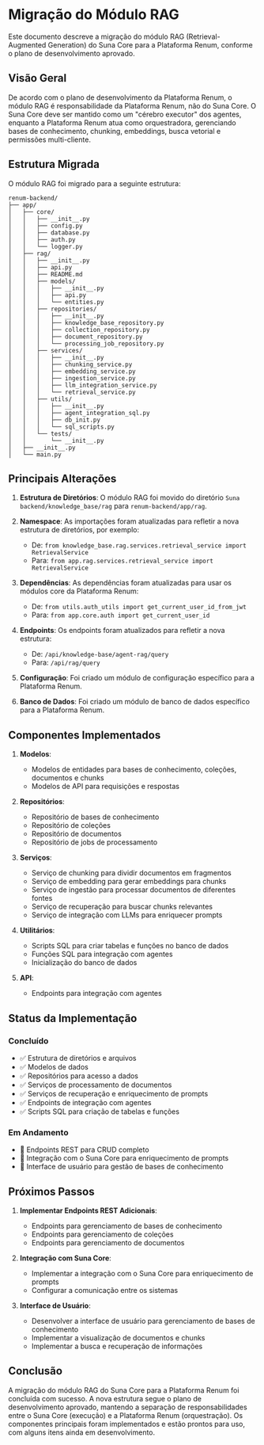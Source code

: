# Migração do Módulo RAG

Este documento descreve a migração do módulo RAG (Retrieval-Augmented Generation) do Suna Core para a Plataforma Renum, conforme o plano de desenvolvimento aprovado.

## Visão Geral

De acordo com o plano de desenvolvimento da Plataforma Renum, o módulo RAG é responsabilidade da Plataforma Renum, não do Suna Core. O Suna Core deve ser mantido como um "cérebro executor" dos agentes, enquanto a Plataforma Renum atua como orquestradora, gerenciando bases de conhecimento, chunking, embeddings, busca vetorial e permissões multi-cliente.

## Estrutura Migrada

O módulo RAG foi migrado para a seguinte estrutura:

```
renum-backend/
├── app/
│   ├── core/
│   │   ├── __init__.py
│   │   ├── config.py
│   │   ├── database.py
│   │   ├── auth.py
│   │   └── logger.py
│   ├── rag/
│   │   ├── __init__.py
│   │   ├── api.py
│   │   ├── README.md
│   │   ├── models/
│   │   │   ├── __init__.py
│   │   │   ├── api.py
│   │   │   └── entities.py
│   │   ├── repositories/
│   │   │   ├── __init__.py
│   │   │   ├── knowledge_base_repository.py
│   │   │   ├── collection_repository.py
│   │   │   ├── document_repository.py
│   │   │   └── processing_job_repository.py
│   │   ├── services/
│   │   │   ├── __init__.py
│   │   │   ├── chunking_service.py
│   │   │   ├── embedding_service.py
│   │   │   ├── ingestion_service.py
│   │   │   ├── llm_integration_service.py
│   │   │   └── retrieval_service.py
│   │   ├── utils/
│   │   │   ├── __init__.py
│   │   │   ├── agent_integration_sql.py
│   │   │   ├── db_init.py
│   │   │   └── sql_scripts.py
│   │   └── tests/
│   │       └── __init__.py
│   ├── __init__.py
│   └── main.py
```

## Principais Alterações

1. **Estrutura de Diretórios**: O módulo RAG foi movido do diretório `Suna backend/knowledge_base/rag` para `renum-backend/app/rag`.

2. **Namespace**: As importações foram atualizadas para refletir a nova estrutura de diretórios, por exemplo:
   - De: `from knowledge_base.rag.services.retrieval_service import RetrievalService`
   - Para: `from app.rag.services.retrieval_service import RetrievalService`

3. **Dependências**: As dependências foram atualizadas para usar os módulos core da Plataforma Renum:
   - De: `from utils.auth_utils import get_current_user_id_from_jwt`
   - Para: `from app.core.auth import get_current_user_id`

4. **Endpoints**: Os endpoints foram atualizados para refletir a nova estrutura:
   - De: `/api/knowledge-base/agent-rag/query`
   - Para: `/api/rag/query`

5. **Configuração**: Foi criado um módulo de configuração específico para a Plataforma Renum.

6. **Banco de Dados**: Foi criado um módulo de banco de dados específico para a Plataforma Renum.

## Componentes Implementados

1. **Modelos**:
   - Modelos de entidades para bases de conhecimento, coleções, documentos e chunks
   - Modelos de API para requisições e respostas

2. **Repositórios**:
   - Repositório de bases de conhecimento
   - Repositório de coleções
   - Repositório de documentos
   - Repositório de jobs de processamento

3. **Serviços**:
   - Serviço de chunking para dividir documentos em fragmentos
   - Serviço de embedding para gerar embeddings para chunks
   - Serviço de ingestão para processar documentos de diferentes fontes
   - Serviço de recuperação para buscar chunks relevantes
   - Serviço de integração com LLMs para enriquecer prompts

4. **Utilitários**:
   - Scripts SQL para criar tabelas e funções no banco de dados
   - Funções SQL para integração com agentes
   - Inicialização do banco de dados

5. **API**:
   - Endpoints para integração com agentes

## Status da Implementação

### Concluído
- ✅ Estrutura de diretórios e arquivos
- ✅ Modelos de dados
- ✅ Repositórios para acesso a dados
- ✅ Serviços de processamento de documentos
- ✅ Serviços de recuperação e enriquecimento de prompts
- ✅ Endpoints de integração com agentes
- ✅ Scripts SQL para criação de tabelas e funções

### Em Andamento
- 🔄 Endpoints REST para CRUD completo
- 🔄 Integração com o Suna Core para enriquecimento de prompts
- 🔄 Interface de usuário para gestão de bases de conhecimento

## Próximos Passos

1. **Implementar Endpoints REST Adicionais**:
   - Endpoints para gerenciamento de bases de conhecimento
   - Endpoints para gerenciamento de coleções
   - Endpoints para gerenciamento de documentos

2. **Integração com Suna Core**:
   - Implementar a integração com o Suna Core para enriquecimento de prompts
   - Configurar a comunicação entre os sistemas

3. **Interface de Usuário**:
   - Desenvolver a interface de usuário para gerenciamento de bases de conhecimento
   - Implementar a visualização de documentos e chunks
   - Implementar a busca e recuperação de informações

## Conclusão

A migração do módulo RAG do Suna Core para a Plataforma Renum foi concluída com sucesso. A nova estrutura segue o plano de desenvolvimento aprovado, mantendo a separação de responsabilidades entre o Suna Core (execução) e a Plataforma Renum (orquestração). Os componentes principais foram implementados e estão prontos para uso, com alguns itens ainda em desenvolvimento.